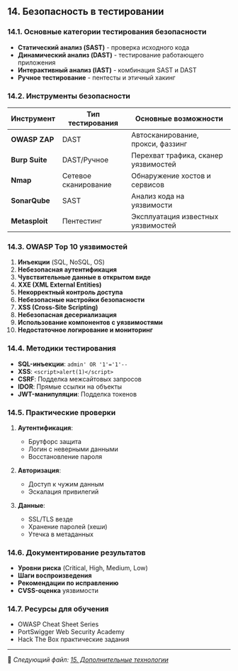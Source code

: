 ## 14. Безопасность в тестировании

### 14.1. Основные категории тестирования безопасности
- **Статический анализ (SAST)** - проверка исходного кода
- **Динамический анализ (DAST)** - тестирование работающего приложения
- **Интерактивный анализ (IAST)** - комбинация SAST и DAST
- **Ручное тестирование** - пентесты и этичный хакинг

### 14.2. Инструменты безопасности

| Инструмент       | Тип тестирования       | Основные возможности                  |
|------------------|------------------------|----------------------------------------|
| **OWASP ZAP**    | DAST                   | Автосканирование, прокси, фаззинг     |
| **Burp Suite**   | DAST/Ручное            | Перехват трафика, сканер уязвимостей  |
| **Nmap**         | Сетевое сканирование   | Обнаружение хостов и сервисов          |
| **SonarQube**    | SAST                   | Анализ кода на уязвимости              |
| **Metasploit**   | Пентестинг             | Эксплуатация известных уязвимостей     |

### 14.3. OWASP Top 10 уязвимостей
1. **Инъекции** (SQL, NoSQL, OS)
2. **Небезопасная аутентификация**
3. **Чувствительные данные в открытом виде**
4. **XXE (XML External Entities)**
5. **Некорректный контроль доступа**
6. **Небезопасные настройки безопасности**
7. **XSS (Cross-Site Scripting)**
8. **Небезопасная десериализация**
9. **Использование компонентов с уязвимостями**
10. **Недостаточное логирование и мониторинг**

### 14.4. Методики тестирования
- **SQL-инъекции**: `admin' OR '1'='1'--`
- **XSS**: `<script>alert(1)</script>`
- **CSRF**: Подделка межсайтовых запросов
- **IDOR**: Прямые ссылки на объекты
- **JWT-манипуляции**: Подделка токенов

### 14.5. Практические проверки
1. **Аутентификация**:
   - Брутфорс защита
   - Логин с неверными данными
   - Восстановление пароля

2. **Авторизация**:
   - Доступ к чужим данным
   - Эскалация привилегий

3. **Данные**:
   - SSL/TLS везде
   - Хранение паролей (хеши)
   - Утечка в метаданных

### 14.6. Документирование результатов
- **Уровни риска** (Critical, High, Medium, Low)
- **Шаги воспроизведения**
- **Рекомендации по исправлению**
- **CVSS-оценка** уязвимости

### 14.7. Ресурсы для обучения
- OWASP Cheat Sheet Series
- PortSwigger Web Security Academy
- Hack The Box практические задания

---

📌 _Следующий файл: [15. Дополнительные технологии](15_additional_tech.md)_
